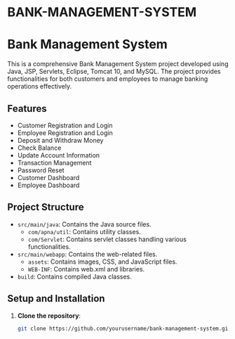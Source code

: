 # BANK-MANAGEMENT-SYSTEM

# Bank Management System

This is a comprehensive Bank Management System project developed using Java, JSP, Servlets, Eclipse, Tomcat 10, and MySQL. The project provides functionalities for both customers and employees to manage banking operations effectively.

## Features

- Customer Registration and Login
- Employee Registration and Login
- Deposit and Withdraw Money
- Check Balance
- Update Account Information
- Transaction Management
- Password Reset
- Customer Dashboard
- Employee Dashboard

## Project Structure

- `src/main/java`: Contains the Java source files.
  - `com/apna/util`: Contains utility classes.
  - `com/Servlet`: Contains servlet classes handling various functionalities.
- `src/main/webapp`: Contains the web-related files.
  - `assets`: Contains images, CSS, and JavaScript files.
  - `WEB-INF`: Contains web.xml and libraries.
- `build`: Contains compiled Java classes.

## Setup and Installation

1. **Clone the repository**:
   ```sh
   git clone https://github.com/yourusername/bank-management-system.git
